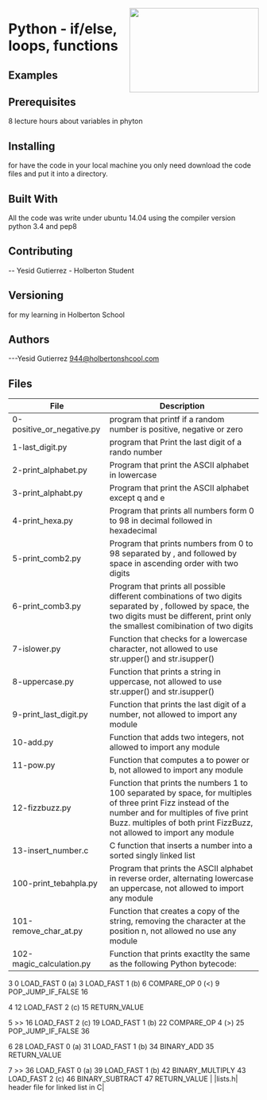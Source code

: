 <p>
<img width="260" height="170" src="https://davidjohncoleman.com/wp-djc/wp-content/uploads/2017/06/HBTN-Borderless-CMYK-Logo-Vertical-Color-Black@1200ppi-300x236.png" align="right" >
</p>





# Python - if/else, loops, functions
## Examples                                                                     
## Prerequisites
8 lecture hours about variables in phyton                                       
## Installing

for have the code in your local machine you only need download the code files and put it into a directory.
## Built With

All the code was write under ubuntu 14.04 using the compiler version            
python 3.4 and pep8                                                             

## Contributing

-- Yesid Gutierrez - Holberton Student                                          

## Versioning
for my learning in Holberton School

## Authors

---Yesid Gutierrez  944@holbertonshcool.com                                    
                                                                               
## Files

|         File            |             Description                  |
| ------------------------| ---------------------------------------- |
| 0-positive_or_negative.py| program that printf if a random number is positive, negative or zero|
| 1-last_digit.py         | program that Print the last digit of a rando number|
| 2-print_alphabet.py     | Program that print the ASCII alphabet in lowercase|
| 3-print_alphabt.py       | Program that print the ASCII alphabet except q and e|
| 4-print_hexa.py        | Program that prints all numbers form 0 to 98 in decimal followed in hexadecimal|
| 5-print_comb2.py       | Program that prints numbers from 0 to 98  separated by , and followed by space in ascending order with two digits|
| 6-print_comb3.py         | Program that prints all possible different combinations of two digits separated by , followed by space, the two digits must be different, print only the smallest comibination of two digits|
| 7-islower.py              | Function that checks for a lowercase character, not allowed to use str.upper() and str.isupper()|
| 8-uppercase.py       | Function that prints a string in uppercase, not allowed to use str.upper() and str.isupper()|
| 9-print_last_digit.py        | Function that prints the last digit of a number, not allowed to import any module |
| 10-add.py        | Function that adds two integers, not allowed to import any module|
| 11-pow.py            | Function that computes a to power or b, not allowed to import any module|
| 12-fizzbuzz.py            | Function that prints the numbers 1 to 100 separated by space, for multiples of three print Fizz instead of the number and for multiples of five print Buzz. multiples of both print FizzBuzz, not allowed to import any module|
| 13-insert_number.c| C function that inserts a number into a sorted singly linked list |
| 100-print_tebahpla.py                | Program that prints the ASCII alphabet in reverse order, alternating lowercase an uppercase, not allowed to import any module|
| 101-remove_char_at.py| Function that creates a copy of the string, removing the character at the position n, not allowed no use any module|
| 102-magic_calculation.py | Function that prints exactlty the same as the following Python bytecode:
 3           0 LOAD_FAST                0 (a)
              3 LOAD_FAST                1 (b)
              6 COMPARE_OP               0 (<)
              9 POP_JUMP_IF_FALSE       16

  4          12 LOAD_FAST                2 (c)
             15 RETURN_VALUE

  5     >>   16 LOAD_FAST                2 (c)
             19 LOAD_FAST                1 (b)
             22 COMPARE_OP               4 (>)
             25 POP_JUMP_IF_FALSE       36

  6          28 LOAD_FAST                0 (a)
             31 LOAD_FAST                1 (b)
             34 BINARY_ADD
             35 RETURN_VALUE

  7     >>   36 LOAD_FAST                0 (a)
             39 LOAD_FAST                1 (b)
             42 BINARY_MULTIPLY
             43 LOAD_FAST                2 (c)
             46 BINARY_SUBTRACT
             47 RETURN_VALUE |
|lists.h| header file for linked list in C|